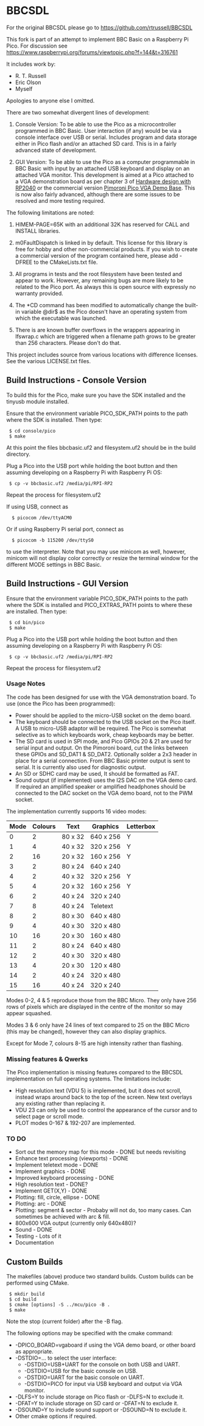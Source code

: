 # BBCSDL

For the original BBCSDL please go to https://github.com/rtrussell/BBCSDL

This fork is part of an attempt to implement BBC Basic on a Raspberry Pi Pico.
For discussion see https://www.raspberrypi.org/forums/viewtopic.php?f=144&t=316761

It includes work by:

* R. T. Russell
* Eric Olson
* Myself

Apologies to anyone else I omitted.

There are two somewhat divergent lines of development:

1.  Console Version: To be able to use the Pico as a microcontroller programmed in BBC Basic.
    User interaction (if any) would be via a console interface over USB or serial.
    Includes program and data storage either in Pico flash and/or an attached SD card.
    This is in a fairly advanced state of development.

2.  GUI Version: To be able to use the Pico as a computer programmable in BBC Basic with input
    by an attached USB keyboard and display on an attached VGA monitor. This
    development is aimed at a Pico attached to a VGA demonstration board as per
    chapter 3 of
    [Hardware design with RP2040](https://datasheets.raspberrypi.org/rp2040/hardware-design-with-rp2040.pdf)
    or the commercial version
    [Pimoroni Pico VGA Demo Base](https://shop.pimoroni.com/products/pimoroni-pico-vga-demo-base).
    This is now also fairly advanced, although there are some issues to be resolved and
    more testing required.

The following limitations are noted:

1.  HIMEM-PAGE=65K with an additional 32K has reserved for CALL and
    INSTALL libraries.

2.  m0FaultDispatch is linked in by default.  This license for this
    library is free for hobby and other non-commercial products.  If
    you wish to create a commercial version of the program contained
    here, please add -DFREE to the CMakeLists.txt file.

3.  All programs in tests and the root filesystem have been tested
    and appear to work.  However, any remaining bugs are more likely
    to be related to the Pico port.  As always this is open source
    with expressly no warranty provided.

4.  The *CD command has been modified to automatically change the
    built-in variable @dir$ as the Pico doesn't have an operating
    system from which the executable was launched.

5.  There is are known buffer overflows in the wrappers appearing in
    lfswrap.c which are triggered when a filename path grows to be
    greater than 256 characters.  Please don't do that.

This project includes source from various locations with difference licenses. See the
various LICENSE.txt files.

## Build Instructions - Console Version

To build this for the Pico, make sure you have the SDK installed and the
tinyusb module installed.

Ensure that the environment variable PICO_SDK_PATH points to the path where the SDK is installed.
Then type:

     $ cd console/pico
     $ make

At this point the files bbcbasic.uf2 and filesystem.uf2 should be in the build directory.

Plug a Pico into the USB port while holding the boot button and then assuming developing
on a Raspberry Pi with Raspberry Pi OS:

     $ cp -v bbcbasic.uf2 /media/pi/RPI-RP2

Repeat the process for filesystem.uf2

If using USB, connect as

      $ picocom /dev/ttyACM0

Or if using Raspberry Pi serial port, connect as

      $ picocom -b 115200 /dev/ttyS0

to use the interpreter.  Note that you may use minicom as well, however,
minicom will not display color correctly or resize the terminal window
for the different MODE settings in BBC Basic.

## Build Instructions - GUI Version

Ensure that the environment variable PICO_SDK_PATH points to the path where the SDK is installed
and PICO_EXTRAS_PATH points to where these are installed. Then type:

     $ cd bin/pico
     $ make

Plug a Pico into the USB port while holding the boot button and then assuming developing
on a Raspberry Pi with Raspberry Pi OS:

     $ cp -v bbcbasic.uf2 /media/pi/RPI-RP2

Repeat the process for filesystem.uf2

### Usage Notes

The code has been designed for use with the VGA demonstration board.
To use (once the Pico has been programmed):

* Power should be applied to the micro-USB socket on the demo board.
* The keyboard should be connected to the USB socket on the Pico itself.
A USB to micro-USB adaptor will be required. The Pico is somewhat selective
as to which keyboards work, cheap keyboards may be better.
* The SD card is used in SPI mode, and Pico GPIOs 20 & 21 are used for
serial input and output. On the Pimoroni board, cut the links between
these GPIOs and SD_DAT1 & SD_DAT2. Optionally solder a 2x3 header in place
for a serial connection. From BBC Basic printer output is sent to serial.
It is currently also used for diagnostic output.
* An SD or SDHC card may be used, It should be formatted as FAT.
* Sound output (if implemented) uses the I2S DAC on the VGA demo card.
If required an amplified speaker or amplified headphones should be connected
to the DAC socket on the VGA demo board, not to the PWM socket.

The implementation currently supports 16 video modes:

Mode | Colours |   Text  | Graphics  | Letterbox
-----|---------|---------|-----------|----------
   0 |     2   | 80 x 32 | 640 x 256 |     Y
   1 |     4   | 40 x 32 | 320 x 256 |     Y
   2 |    16   | 20 x 32 | 160 x 256 |     Y
   3 |     2   | 80 x 24 | 640 x 240 |
   4 |     2   | 40 x 32 | 320 x 256 |     Y
   5 |     4   | 20 x 32 | 160 x 256 |     Y
   6 |     2   | 40 x 24 | 320 x 240 |
   7 |     8   | 40 x 24 | Teletext  |
   8 |     2   | 80 x 30 | 640 x 480 |
   9 |     4   | 40 x 30 | 320 x 480 |
  10 |    16   | 20 x 30 | 160 x 480 |
  11 |     2   | 80 x 24 | 640 x 480 |
  12 |     2   | 40 x 30 | 320 x 480 |
  13 |     4   | 20 x 30 | 120 x 480 |
  14 |     2   | 40 x 24 | 320 x 480 |
  15 |    16   | 40 x 24 | 320 x 240 |

Modes 0-2, 4 & 5 reproduce those from the BBC Micro. They only have 256 rows of pixels
which are displayed in the centre of the monitor so may appear squashed.

Modes 3 & 6 only have 24 lines of text compared to 25 on the BBC Micro (this may be changed),
however they can also display graphics.

Except for Mode 7, colours 8-15 are high intensity rather than flashing.

### Missing features & Qwerks

The Pico implementation is missing features compared to the BBCSDL implementation
on full operating systems. The limitations include:

* High resolution text (VDU 5) is implemented, but it does not scroll, instead wraps
around back to the top of the screen. New text overlays any existing rather than
replacing it.
* VDU 23 can only be used to control the appearance of the cursor and to select
page or scroll mode.
* PLOT modes 0-167 & 192-207 are implemented.

### TO DO

* Sort out the memory map for this mode - DONE but needs revisiting
* Enhance text processing (viewports) - DONE
* Implement teletext mode - DONE
* Implement graphics - DONE
* Improved keyboard processing - DONE
* High resolution text - DONE?
* Implement GET(X,Y) - DONE
* Plotting: fill, circle, ellipse - DONE
* Plotting: arc - DONE
* Plotting: segment & sector - Probaby will not do, too many cases. Can sometimes be achieved with arc & fill.
* 800x600 VGA output (currently only 640x480)?
* Sound - DONE
* Testing - Lots of it
* Documentation

## Custom Builds

The makefiles (above) produce two standard builds. Custom builds can be performed using CMake.

     $ mkdir build
     $ cd build
     $ cmake [options] -S ../mcu/pico -B .
     $ make

Note the stop (current folder) after the -B flag.

The following options may be specified with the cmake command:

* -DPICO_BOARD=vgaboard if using the VGA demo board, or other board as appropriate.
* -DSTDIO=... to select the user interface:
  * -DSTDIO=USB+UART for the console on both USB and UART.
  * -DSTDIO=USB for the basic console on USB.
  * -DSTDIO=UART for the basic console on UART.
  * -DSTDIO=PICO for input via USB keyboard and output via VGA monitor.
* -DLFS=Y to include storage on Pico flash or -DLFS=N to exclude it.
* -DFAT=Y to include storage on SD card or -DFAT=N to exclude it.
* -DSOUND=Y to include sound support or -DSOUND=N to exclude it.
* Other cmake options if required.
